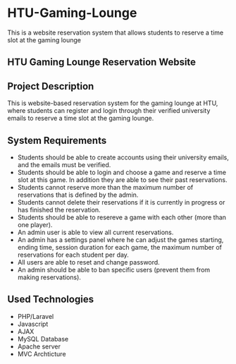 # HTU-Gaming-Lounge
This is a website reservation system that allows students to reserve a time slot at the gaming lounge


## HTU Gaming Lounge Reservation Website

## Project Description
This is website-based reservation system for the gaming lounge at HTU, where students can register and login through their verified university emails to reserve a time slot at the gaming lounge.
## System Requirements
- Students should be able to create accounts using their university emails, and the emails must be verified.
- Students should be able to login and choose a game and reserve a time slot at this game. In addition they are able to see their past reservations.
- Students cannot reserve more than the maximum number of reservations that is defined by the admin.
- Students cannot delete their reservations if it is currently in progress or has finished the reservation.
- Students should be able to resereve a game with each other (more than one player).
- An admin user is able to view all current reservations.
- An admin has a settings panel where he can adjust the games starting, ending time, session duration for each game, the maximum number of reservations for each student per day.
- All users are able to reset and change password.
- An admin should be able to ban specific users (prevent them from making reservations).

## Used Technologies
- PHP/Laravel
- Javascript
- AJAX
- MySQL Database
- Apache server
- MVC Archticture

